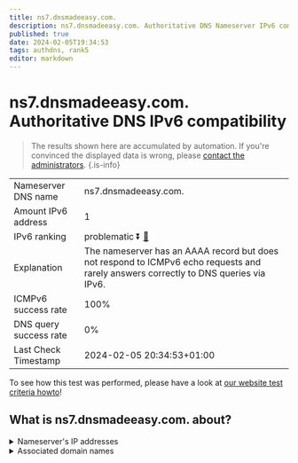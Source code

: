```yaml
---
title: ns7.dnsmadeeasy.com.
description: ns7.dnsmadeeasy.com. Authoritative DNS Nameserver IPv6 compatibility
published: true
date: 2024-02-05T19:34:53
tags: authdns, rank5
editor: markdown
---
```


# ns7.dnsmadeeasy.com. Authoritative DNS IPv6 compatibility

> The results shown here are accumulated by automation. If you're convinced the displayed data is wrong, please [contact the administrators](/howto/chat). 
{.is-info}




|   |   |
| - | - |
| Nameserver DNS name | ns7.dnsmadeeasy.com.
| Amount IPv6 address | 1
| IPv6 ranking | problematic :arrow_double_down: [🔗](/howto/ranking) |
| Explanation | The nameserver has an AAAA record but does not respond to ICMPv6 echo requests and rarely answers correctly to DNS queries via IPv6. |
| ICMPv6 success rate | 100%|
| DNS query success rate | 0% |
| Last Check Timestamp | 2024-02-05 20:34:53+01:00 |

To see how this test was performed, please have a look at [our website test criteria howto](/howto/testcriteria/authdns)!


## What is ns7.dnsmadeeasy.com. about?




<details>
<summary>Nameserver's IP addresses</summary>

2600:1802:7::1

</details>



<details>
<summary>Associated domain names</summary>

www.nvidia.com

</details>
